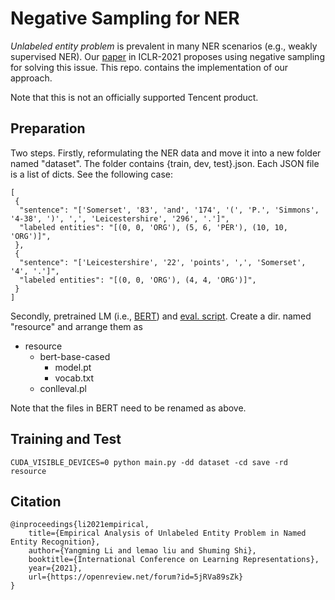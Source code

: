 # Negative Sampling for NER

*Unlabeled entity problem* is prevalent in many NER scenarios (e.g., weakly supervised NER). 
Our [paper](https://openreview.net/forum?id=5jRVa89sZk) in ICLR-2021 proposes using negative sampling for solving this issue.
This repo. contains the implementation of our approach.

Note that this is not an officially supported Tencent product.

## Preparation

Two steps. Firstly, reformulating the NER data and move it into a new folder named "dataset". 
The folder contains {train, dev, test}.json. 
Each JSON file is a list of dicts. See the following case:
```
[ 
 {
  "sentence": "['Somerset', '83', 'and', '174', '(', 'P.', 'Simmons', '4-38', ')', ',', 'Leicestershire', '296', '.']",
  "labeled entities": "[(0, 0, 'ORG'), (5, 6, 'PER'), (10, 10, 'ORG')]",
 },
 {
  "sentence": "['Leicestershire', '22', 'points', ',', 'Somerset', '4', '.']",
  "labeled entities": "[(0, 0, 'ORG'), (4, 4, 'ORG')]",
 }
]
```

Secondly, pretrained LM (i.e., [BERT](https://www.aclweb.org/anthology/N19-1423/)) and [eval. script](https://www.clips.uantwerpen.be/conll2000/chunking/conlleval.txt). 
Create a dir. named "resource" and arrange them as
- resource
    - bert-base-cased
        - model.pt
        - vocab.txt
    - conlleval.pl

Note that the files in BERT need to be renamed as above.

## Training and Test
```
CUDA_VISIBLE_DEVICES=0 python main.py -dd dataset -cd save -rd resource
```

## Citation
```
@inproceedings{li2021empirical,
    title={Empirical Analysis of Unlabeled Entity Problem in Named Entity Recognition},
    author={Yangming Li and lemao liu and Shuming Shi},
    booktitle={International Conference on Learning Representations},
    year={2021},
    url={https://openreview.net/forum?id=5jRVa89sZk}
}
```
